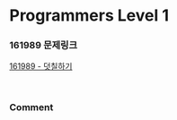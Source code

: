 # Programmers Level 1

### 161989 문제링크

[161989 - 덧칠하기](https://school.programmers.co.kr/learn/courses/30/lessons/161989)

<br>

### Comment
